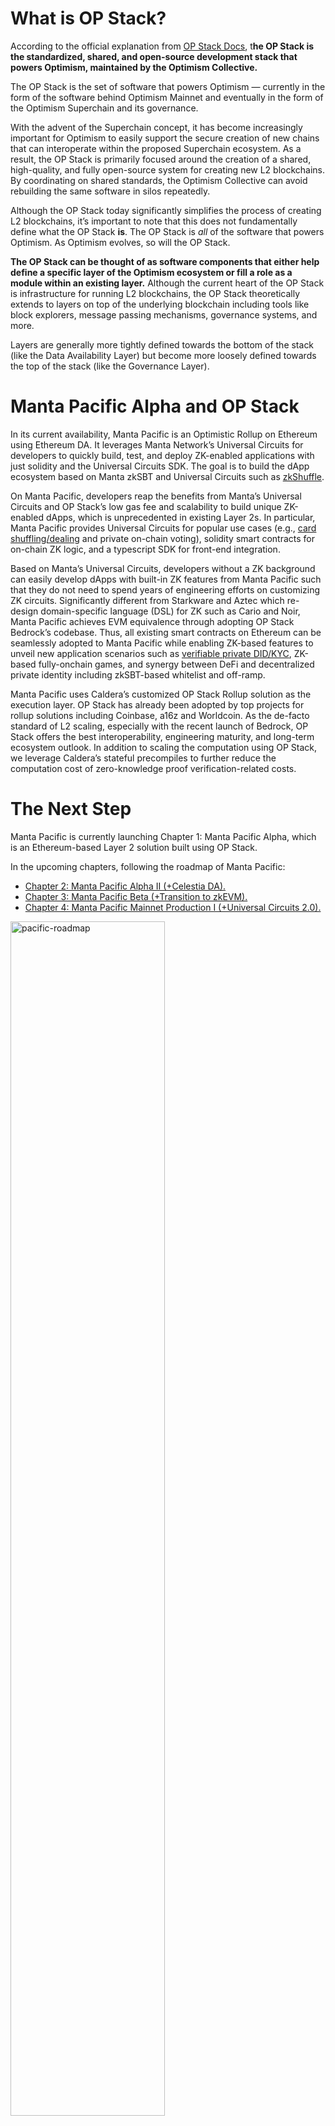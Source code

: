 # What is OP Stack?

According to the official explanation from [OP Stack Docs](https://stack.optimism.io/#the-op-stack-powers-optimism), t**he OP Stack is the standardized, shared, and open-source development stack that powers Optimism, maintained by the Optimism Collective.**

The OP Stack is the set of software that powers Optimism — currently in the form of the software behind Optimism Mainnet and eventually in the form of the Optimism Superchain and its governance.

With the advent of the Superchain concept, it has become increasingly important for Optimism to easily support the secure creation of new chains that can interoperate within the proposed Superchain ecosystem. As a result, the OP Stack is primarily focused around the creation of a shared, high-quality, and fully open-source system for creating new L2 blockchains. By coordinating on shared standards, the Optimism Collective can avoid rebuilding the same software in silos repeatedly.

Although the OP Stack today significantly simplifies the process of creating L2 blockchains, it’s important to note that this does not fundamentally define what the OP Stack **is**. The OP Stack is *all* of the software that powers Optimism. As Optimism evolves, so will the OP Stack.

**The OP Stack can be thought of as software components that either help define a specific layer of the Optimism ecosystem or fill a role as a module within an existing layer.** Although the current heart of the OP Stack is infrastructure for running L2 blockchains, the OP Stack theoretically extends to layers on top of the underlying blockchain including tools like block explorers, message passing mechanisms, governance systems, and more.

Layers are generally more tightly defined towards the bottom of the stack (like the Data Availability Layer) but become more loosely defined towards the top of the stack (like the Governance Layer).

# **Manta Pacific Alpha and** OP Stack

In its current availability, Manta Pacific is an Optimistic Rollup on Ethereum using Ethereum DA. It leverages Manta Network’s Universal Circuits for developers to quickly build, test, and deploy ZK-enabled applications with just solidity and the Universal Circuits SDK. The goal is to build the dApp ecosystem based on Manta zkSBT and Universal Circuits such as [zkShuffle](https://docs.manta.network/docs/zkShuffle/Overview).

On Manta Pacific, developers reap the benefits from Manta’s Universal Circuits and OP Stack’s low gas fee and scalability to build unique ZK-enabled dApps, which is unprecedented in existing Layer 2s. In particular, Manta Pacific provides Universal Circuits for popular use cases (e.g., [card shuffling/dealing](https://github.com/Manta-Network/zkShuffle) and private on-chain voting), solidity smart contracts for on-chain ZK logic, and a typescript SDK for front-end integration.

Based on Manta’s Universal Circuits, developers without a ZK background can easily develop dApps with built-in ZK features from Manta Pacific such that they do not need to spend years of engineering efforts on customizing ZK circuits. Significantly different from Starkware and Aztec which re-design domain-specific language (DSL) for ZK such as Cario and Noir, Manta Pacific achieves EVM equivalence through adopting OP Stack Bedrock’s codebase. Thus, all existing smart contracts on Ethereum can be seamlessly adopted to Manta Pacific while enabling ZK-based features to unveil new application scenarios such as [verifiable private DID/KYC](https://www.binance.com/en/feed/post/458948), ZK-based fully-onchain games, and synergy between DeFi and decentralized private identity including zkSBT-based whitelist and off-ramp.

Manta Pacific uses Caldera’s customized OP Stack Rollup solution as the execution layer. OP Stack has already been adopted by top projects for rollup solutions including Coinbase, a16z and Worldcoin. As the de-facto standard of L2 scaling, especially with the recent launch of Bedrock, OP Stack offers the best interoperability, engineering maturity, and long-term ecosystem outlook. In addition to scaling the computation using OP Stack, we leverage Caldera’s stateful precompiles to further reduce the computation cost of zero-knowledge proof verification-related costs.

# The Next Step

Manta Pacific is currently launching Chapter 1: Manta Pacific Alpha, which is an Ethereum-based Layer 2 solution built using OP Stack.

In the upcoming chapters, following the roadmap of Manta Pacific:
- [Chapter 2: Manta Pacific Alpha II (+Celestia DA).](https://www.notion.so/Celestia-26a8ee0bf06e4081b9868b26c45c2cae?pvs=21)
- [Chapter 3: Manta Pacific Beta (+Transition to zkEVM).](https://www.notion.so/zkEVM-de331a5f1773405cbebb76b196b53626?pvs=21)
- [Chapter 4: Manta Pacific Mainnet Production I (+Universal Circuits 2.0).](<https://docs.manta.network/docs/zkShuffle/Overview#:~:text=Network%20Info-,Universal%20Circuits%20(Alpha)%3A%20zkShuffle,-Deploy%20Your%20App>)

<div style={{textAlign: 'center',marginBottom: '24px'}}>
    <img alt="pacific-roadmap" src="/img/guides/pacific-roadmap.png" width="70%"/>
</div>